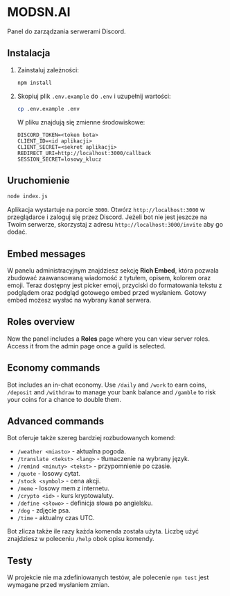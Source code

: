 # MODSN.AI

Panel do zarządzania serwerami Discord.

## Instalacja

1. Zainstaluj zależności:
   ```bash
   npm install
   ```
2. Skopiuj plik `.env.example` do `.env` i uzupełnij wartości:
   ```bash
   cp .env.example .env
   ```
   W pliku znajdują się zmienne środowiskowe:
   ```env
   DISCORD_TOKEN=<token bota>
   CLIENT_ID=<id aplikacji>
   CLIENT_SECRET=<sekret aplikacji>
   REDIRECT_URI=http://localhost:3000/callback
   SESSION_SECRET=losowy_klucz
   ```

## Uruchomienie

```bash
node index.js
```

Aplikacja wystartuje na porcie `3000`. Otwórz `http://localhost:3000` w przeglądarce i zaloguj się przez Discord.
Jeżeli bot nie jest jeszcze na Twoim serwerze, skorzystaj z adresu `http://localhost:3000/invite` aby go dodać.

## Embed messages

W panelu administracyjnym znajdziesz sekcję **Rich Embed**, która pozwala zbudować zaawansowaną wiadomość z tytułem, opisem, kolorem oraz emoji. Teraz dostępny jest picker emoji, przyciski do formatowania tekstu z podglądem oraz podgląd gotowego embed przed wysłaniem. Gotowy embed możesz wysłać na wybrany kanał serwera.

## Roles overview

Now the panel includes a **Roles** page where you can view server roles. Access it from the admin page once a guild is selected.

## Economy commands

Bot includes an in-chat economy. Use `/daily` and `/work` to earn coins, `/deposit` and `/withdraw` to manage your bank balance and `/gamble` to risk your coins for a chance to double them.

## Advanced commands

Bot oferuje także szereg bardziej rozbudowanych komend:

- `/weather <miasto>` - aktualna pogoda.
- `/translate <tekst> <lang>` - tłumaczenie na wybrany język.
- `/remind <minuty> <tekst>` - przypomnienie po czasie.
- `/quote` - losowy cytat.
- `/stock <symbol>` - cena akcji.
- `/meme` - losowy mem z internetu.
- `/crypto <id>` - kurs kryptowaluty.
- `/define <słowo>` - definicja słowa po angielsku.
- `/dog` - zdjęcie psa.
- `/time` - aktualny czas UTC.

Bot zlicza także ile razy każda komenda została użyta. Liczbę użyć znajdziesz w poleceniu `/help` obok opisu komendy.

## Testy

W projekcie nie ma zdefiniowanych testów, ale polecenie `npm test` jest wymagane przed wysłaniem zmian.
